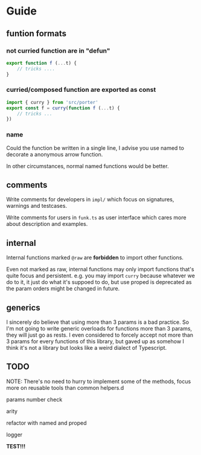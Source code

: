 # Guide

## funtion formats

### not curried function are in "defun"

```ts
export function f (...t) {
    // tricks ....
}
```

### curried/composed function are exported as const

```ts
import { curry } from 'src/porter'
export const f = curry(function f (...t) {
    // tricks ...
})
```

### name

Could the function be written in a single line, I advise you use named to decorate a anonymous arrow function.

In other circumstances, normal named functions would be better.

## comments

Write comments for developers in `impl/` which focus on signatures, warnings and testcases.

Write comments for users in `funk.ts` as user interface which cares more about description and examples.

## internal

Internal functions marked `@raw` are __forbidden__ to import other functions.

Even not marked as raw, internal functions may only import functions that's quite focus and persistent. e.g. you may import `curry` because whatever we do to it, it just do what it's suppoed to do, but use proped is deprecated as the param orders might be changed in future.

## generics

I sincerely do believe that using more than 3 params is a bad practice. So I'm not going to write generic overloads for functions more than 3 params, they will just go as rests. I even considered to forcely accept not more than 3 params for every functions of this library, but gaved up as somehow I think it's not a library but looks like a weird dialect of Typescript.

## TODO

NOTE: There's no need to hurry to implement some of the methods, focus more on reusable tools than common helpers.d

params number check

arity

refactor with named and proped

logger

__TEST!!!__
